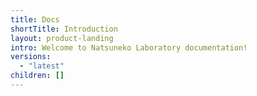 ```yaml
---
title: Docs
shortTitle: Introduction
layout: product-landing
intro: Welcome to Natsuneko Laboratory documentation!
versions:
  - "latest"
children: []
---
```

